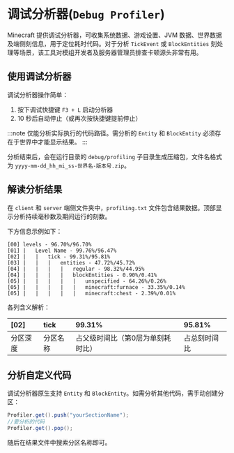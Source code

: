 # **调试分析器**(`Debug Profiler`)

Minecraft 提供调试分析器，可收集系统数据、游戏设置、JVM 数据、世界数据及端侧刻信息，用于定位耗时代码。对于分析 `TickEvent` 或 `BlockEntities` 刻处理等场景，该工具对模组开发者及服务器管理员排查卡顿源头非常有用。

## 使用调试分析器

调试分析器操作简单：
1. 按下调试快捷键 `F3 + L` 启动分析器
2. 10 秒后自动停止（或再次按快捷键提前停止）

:::note
仅能分析实际执行的代码路径。需分析的 `Entity` 和 `BlockEntity` 必须存在于世界中才能显示结果。
:::

分析结束后，会在运行目录的 `debug/profiling` 子目录生成压缩包，文件名格式为 `yyyy-mm-dd_hh_mi_ss-世界名-版本号.zip`。

## 解读分析结果

在 `client` 和 `server` 端侧文件夹中，`profiling.txt` 文件包含结果数据。顶部显示分析持续毫秒数及期间运行的刻数。

下方信息示例如下：
```
[00] levels - 96.70%/96.70%
[01] |   Level Name - 99.76%/96.47%
[02] |   |   tick - 99.31%/95.81%
[03] |   |   |   entities - 47.72%/45.72%
[04] |   |   |   |   regular - 98.32%/44.95%
[04] |   |   |   |   blockEntities - 0.90%/0.41%
[05] |   |   |   |   |   unspecified - 64.26%/0.26%
[05] |   |   |   |   |   minecraft:furnace - 33.35%/0.14%
[05] |   |   |   |   |   minecraft:chest - 2.39%/0.01%
```

各列含义解析：

| [02]      | tick             | 99.31%        | 95.81%        |
| :-------- | :--------------- | :------------ | :------------ |
| 分区深度  | 分区名称         | 占父级时间比（第0层为单刻耗时比） | 占总刻时间比  |

## 分析自定义代码

调试分析器原生支持 `Entity` 和 `BlockEntity`。如需分析其他代码，需手动创建分区：

```java
Profiler.get().push("yourSectionName");
//要分析的代码
Profiler.get().pop();
```

随后在结果文件中搜索分区名称即可。